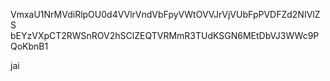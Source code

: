 VmxaU1NrMVdiRlpOU0d4VVlrVndVbFpyVWtOVVJrVjVUbFpPVDFZd2NIVlZS
bEYzVXpCT2RWSnROV2hSClZEQTVRMmR3TUdKSGN6MEtDbVJ3WWc9PQoKbnB1

jai